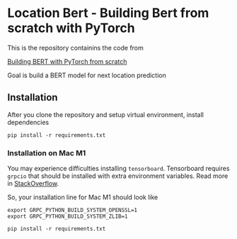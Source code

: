 # Location Bert - Building Bert from scratch with PyTorch

This is the repository containins the code from

[Building BERT with PyTorch from scratch](https://coaxsoft.com/blog/building-bert-with-pytorch-from-scratch)

Goal is build a BERT model for next location prediction

## Installation

After you clone the repository and setup virtual environment,
install dependencies

```shell
pip install -r requirements.txt
```

### Installation on Mac M1

You may experience difficulties installing `tensorboard`.
Tensorboard requires `grpcio` that should be installed with extra environment
variables. Read more in [StackOverflow](https://stackoverflow.com/questions/66640705/how-can-i-install-grpcio-on-an-apple-m1-silicon-laptop).

So, your installation line for Mac M1 should look like

```shell
export GRPC_PYTHON_BUILD_SYSTEM_OPENSSL=1
export GRPC_PYTHON_BUILD_SYSTEM_ZLIB=1

pip install -r requirements.txt
```
